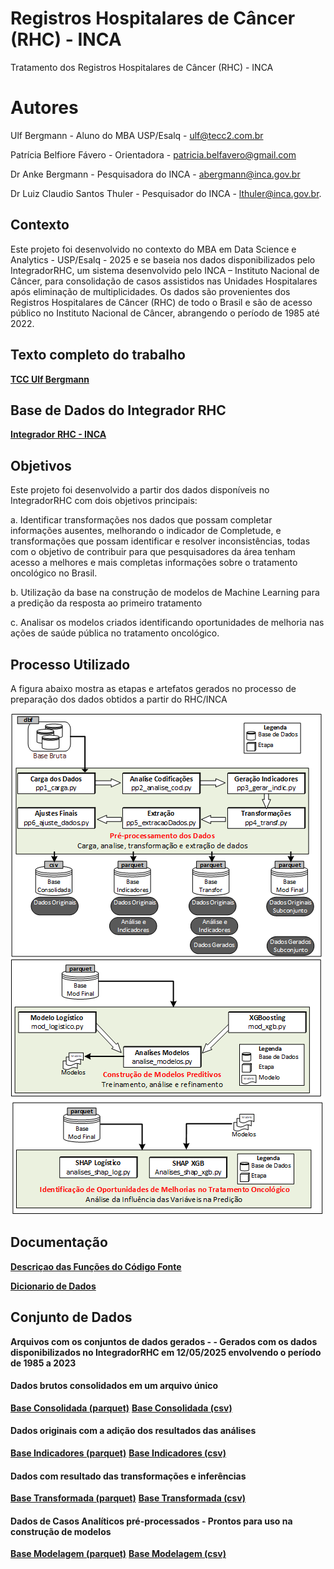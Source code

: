 # Registros Hospitalares de Câncer (RHC) - INCA
Tratamento dos Registros Hospitalares de Câncer (RHC) - INCA

# Autores
Ulf Bergmann - Aluno do MBA USP/Esalq - ulf@tecc2.com.br

Patrícia Belfiore Fávero - Orientadora - patricia.belfavero@gmail.com 

Dr Anke Bergmann - Pesquisadora do INCA - abergmann@inca.gov.br

Dr Luiz Claudio Santos Thuler - Pesquisador do INCA - lthuler@inca.gov.br.


## Contexto
Este projeto foi desenvolvido no contexto do MBA em Data Science e Analytics - USP/Esalq - 2025 e se baseia nos dados disponibilizados pelo IntegradorRHC, um sistema desenvolvido pelo INCA – Instituto Nacional de Câncer, para consolidação de casos assistidos nas Unidades Hospitalares após eliminação de multiplicidades. Os dados são provenientes dos Registros Hospitalares de Câncer (RHC) de todo o Brasil e são de acesso público no Instituto Nacional de Câncer, abrangendo o período de 1985 até 2022.

## Texto completo do trabalho
[**TCC Ulf Bergmann**](https://drive.google.com/uc?export=download&id=1UMaaKiLV0aFuifEHfdy-WHjCRuhMp6Jh) 

## Base de Dados do Integrador RHC
[**Integrador RHC - INCA**](https://irhc.inca.gov.br/)

## Objetivos
Este projeto foi desenvolvido a partir dos dados disponíveis no IntegradorRHC com dois objetivos principais:

a. Identificar transformações nos dados que possam completar informações ausentes, melhorando o indicador de Completude, e transformações que possam identificar e resolver inconsistências, todas com o objetivo de contribuir para que pesquisadores da área tenham acesso a melhores e mais completas informações sobre o tratamento oncológico no Brasil. 

b. Utilização da base na construção de modelos de Machine Learning para a predição da resposta ao primeiro tratamento

c. Analisar os modelos criados identificando oportunidades de melhoria nas ações de saúde pública no tratamento oncológico.

## Processo Utilizado
A figura abaixo mostra as etapas e artefatos gerados no processo de preparação dos dados obtidos a partir do RHC/INCA

![Processo Utilizado](imagens/metodo.png)


## Documentação

[**Descriçao das Funções do Código Fonte**](https://ulf-tecc2.github.io/rhc_inca/site)


[**Dicionario de Dados**](https://drive.google.com/uc?export=download&id=1-n6Kq8QZONDfHlJa4a_K5-2cO8HHPWUx) 

## Conjunto de Dados

**Arquivos com os conjuntos de dados gerados -  - Gerados com os dados disponibilizados no IntegradorRHC em 12/05/2025 envolvendo o período de 1985 a 2023** 


#### Dados brutos consolidados em um arquivo único
[**Base Consolidada (parquet)**](https://drive.google.com/uc?export=download&id=1fc3h-mADKNJH-4IoDnvoNgKDRq9sPX1w) 
[**Base Consolidada (csv)**](https://drive.google.com/uc?export=download&id=16gVboyk4sPBVxFrClWNwYFtZN33z2bI8) 


#### Dados originais com a adição dos resultados das análises
[**Base Indicadores  (parquet)**](https://drive.google.com/uc?export=download&id=1Nyf405Bx2P9W_nHpPcvXgweDyGA3MPtr) 
[**Base Indicadores  (csv)**](https://drive.google.com/uc?export=download&id=1dlEznmTviMkRmFK0SZjzZriflTRyb-m6) 


#### Dados com resultado das transformações e inferências
[**Base Transformada  (parquet)**](https://drive.google.com/uc?export=download&id=1yTa1QRRNMnVHONzMaav4F-gf9PLe7hRw) 
[**Base Transformada  (csv)**](https://drive.google.com/uc?export=download&id=1V7zZaP_VztYGLZcz35FPp7RofY1_a_ii)  


#### Dados de Casos Analíticos pré-processados - Prontos para uso na construção de modelos
[**Base Modelagem (parquet)**](https://drive.google.com/uc?export=download&id=1wqUpeVdYuPJoeDawx4hCuySTHAei--r7) 
[**Base Modelagem (csv)**](https://drive.google.com/uc?export=download&id=1gSDm43alLA_uZi0bnmIKj71jf6fBahDf)  
